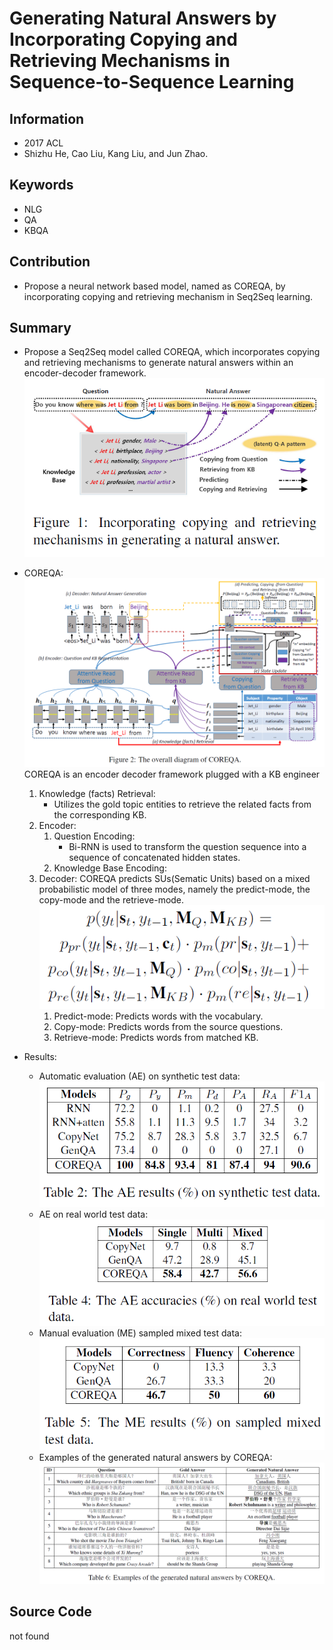 # Generating Natural Answers by Incorporating Copying and Retrieving Mechanisms in Sequence-to-Sequence Learning
## Information
- 2017 ACL
- Shizhu He, Cao Liu, Kang Liu, and Jun Zhao.

## Keywords
- NLG
- QA
- KBQA

## Contribution
- Propose a neural network based model, named as COREQA, by incorporating copying and retrieving mechanism in Seq2Seq learning.

## Summary
- Propose a Seq2Seq model called COREQA, which incorporates copying and retrieving mechanisms to generate natural answers within an encoder-decoder framework.
![Example of QA with copying and retrieving mechanisms](pic/Generating_Natural_Answers_by_Incorporating_Copying_and_Retrieving_Mechanisms_in_Sequence-to-Sequence_Learningn_fig1.PNG)
- COREQA:
	![Overall diagram of COREQA](pic/Generating_Natural_Answers_by_Incorporating_Copying_and_Retrieving_Mechanisms_in_Sequence-to-Sequence_Learningn_fig2.PNG)
	COREQA is an encoder decoder framework plugged with a KB engineer
	1. Knowledge (facts) Retrieval:
		- Utilizes the gold topic entities to retrieve the related facts from the corresponding KB.
	2. Encoder:
		1. Question Encoding:
			- Bi-RNN is used to transform the question sequence into a sequence of concatenated hidden states.
		2. Knowledge Base Encoding:
	3. Decoder:
		COREQA predicts SUs(Sematic Units) based on a mixed probabilistic model of three modes, namely the predict-mode, the copy-mode and the retrieve-mode.
		![Mixture Probabilistic Function of Decoder](pic/Generating_Natural_Answers_by_Incorporating_Copying_and_Retrieving_Mechanisms_in_Sequence-to-Sequence_Learningn_fig3.PNG)
		1. Predict-mode:
			Predicts words with the vocabulary.
		2. Copy-mode:
			Predicts words from the source questions.
		3. Retrieve-mode:
			Predicts words from matched KB.

- Results:
	- Automatic evaluation (AE) on synthetic test data:
		![AE on synthetic test data](pic/Generating_Natural_Answers_by_Incorporating_Copying_and_Retrieving_Mechanisms_in_Sequence-to-Sequence_Learningn_fig4.PNG)
	- AE on real world test data:
		![AE on real world test data](pic/Generating_Natural_Answers_by_Incorporating_Copying_and_Retrieving_Mechanisms_in_Sequence-to-Sequence_Learningn_fig5.PNG)
	- Manual evaluation (ME) sampled mixed test data:
		![ME on sampled mixed test data](pic/Generating_Natural_Answers_by_Incorporating_Copying_and_Retrieving_Mechanisms_in_Sequence-to-Sequence_Learningn_fig6.PNG)
	- Examples of the generated natural answers by COREQA:
		![Examples of the generated natural answers by COREQA](pic/Generating_Natural_Answers_by_Incorporating_Copying_and_Retrieving_Mechanisms_in_Sequence-to-Sequence_Learningn_fig7.PNG)

## Source Code
not found